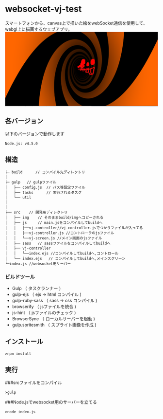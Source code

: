 # websocket-vj-test

スマートフォンから、canvas上で描いた絵をwebSocket通信を使用して、webgl上に描画するウェブアプリ。
![websocket-vj](https://github.com/internship-frontend-2016/websocket-vj-test/blob/master/logo.png)
## 各バージョン

以下のバージョンで動作します

```
Node.js: v4.5.0
```

## 構造
```
├─ build	  // コンパイル先ディレクトリ
│
├─ gulp   // gulpファイル
│   ├── config.js  // パス等設定ファイル
│   ├── tasks      // 実行されるタスク
│   └── util
│
│
├── src    // 開発用ディレクトリ
│   ├── img    // そのままbuild/imgへコピーされる
│   ├── js     // main.jsをコンパイルしてbuildへ
│   │  	├──vj-controller//vj-controller.jsでつかうファイルが入ってる
│   │  	├──vj-controller.js //コントローラのjsファイル
│   │  	└──vj-screen.js //メイン画面のjsファイル
│   ├── sass   // sassファイルをコンパイルしてbuildへ
│   ├── vj-controller
│   │  	└──index.ejs //コンパイルしてbuildへ,コントロール
│   └── index.ejs   // コンパイルしてbuildへ,メインスクリーン
└─index.js //websocket用サーバー
```

### ビルドツール

* Gulp              （ タスクランナー )
* gulp-ejs          （ ejs -> html コンパイル )
* gulp-ruby-sass    （ sass -> css コンパイル )
* browserify        （ jsファイルを統合 )
* js-hint           （ jsファイルのチェック )
* BrowserSync       （ ローカルサーバーを起動 )
* gulp.spritesmith  （ スプライト画像を作成 )


## インストール
```
>npm install
```
## 実行
###srcファイルをコンパイル
```
>gulp
```
###Node.jsでwebsocket用のサーバーを立てる
```
>node index.js
```

